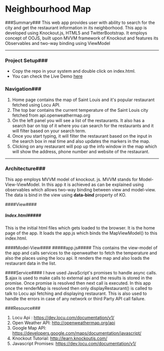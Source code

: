 Neighbourhood Map
========================

###Summary###
  This web app provides user with ability to search for the city and get the restaurant information in its neighborhood. This app is developed using Knockout.js, HTML5 and TwitterBootstrap. It employs concept of OOJS, built upon MVVM framework of Knockout and features its Observables and two-way binding using ViewModel 

----------

### Project Setup###

 - Copy the repo in your system and double click on index.html.
 -  You can check the Live Demo [here](http://sksingh-usu.github.io/neighborhood-map/)

### Navigation###

1. Home page contains the map of Saint Louis and it's popular restaurant fetched using Locu API. 
2. The top bar contains the current temperature of the Saint Louis city fetched from api.openweathermap.org
3. On the left panel you will see a list of the restaurants. It also has a search bar on top of it where you can search for the restaurants and it will filter based on your search term. 
4. Once you start typing, it will filter the restaurant based on the input in the search box in real time and also updates the markers in the map.
4. Clicking on any restaurant will pop up the info window in the map which will show the address, phone number and website of the restaurant.


----------

### Architecture###
This app employs MVVM model of knockout. js. MVVM stands for Model-View-ViewModel. In this app it is achieved as can be explained using observables which allows two-way binding between view and model-view.
The data is bind in the view using **data-bind** property of KO.

####View####
##### Index.html#####
This is the initial html files which gets loaded to the browser. It is the home page of the app. It loads the app.js which binds the MapViewModel() to this index.html.

####Model-View####
#####app.js#####
This contains the view-model of the app and calls services to the openweather to fetch the temperature and also the places using the locu api. It renders the map and also loads the restaurant data in the list.

####Service####
I have used JavaScript's promises to handle async calls. $.ajax is used to make calls to external api and the results is stored in the promise. Once promise is resolved then next call is executed. In this app once the renderMap is resolved then only displayRestaurant() is called to talk to Locu api fetching and displaying restaurant. This is also used to handle the errors in case of any network or third Party API call failure.

###Resource###
1.	Locu Api : https://dev.locu.com/documentation/v1/
2.	Open Weather API: http://openweathermap.org/api
3.	Google Map API: https://developers.google.com/maps/documentation/javascript/
4.	Knockout Tutorial: http://learn.knockoutjs.com/
5.	Javascript Promises: https://dev.locu.com/documentation/v1/

